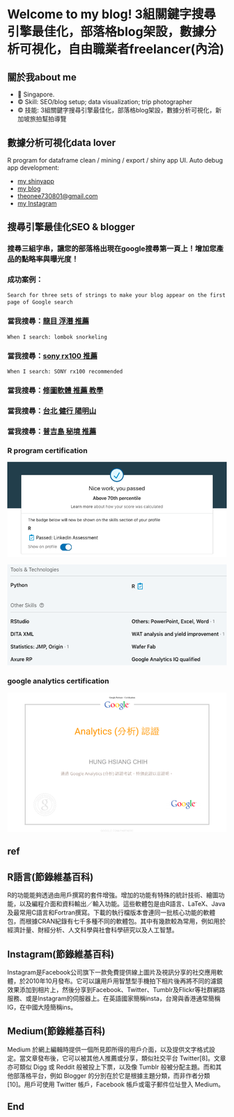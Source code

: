 # Welcome to my blog! 3組關鍵字搜尋引擎最佳化，部落格blog架設，數據分析可視化，自由職業者freelancer(內洽)

## 關於我about me
- 📍 Singapore.
- ©️ Skill: SEO/blog setup; data visualization; trip photographer 
- ©️ 技能: 3組關鍵字搜尋引擎最佳化，部落格blog架設，數據分析可視化，新加坡旅拍幫拍導覽 

## 數據分析可視化data lover
R program for dataframe clean / mining / export / shiny app UI.
Auto debug app development:
- [my shinyapp](https://hch1.shinyapps.io/app_preDMC_v5)
- [my blog](https://medium.com/@sean101/soho-%E6%95%B8%E6%93%9A%E5%88%86%E6%9E%90%E5%8F%AF%E8%A6%96%E5%8C%96-%E6%97%85%E6%8B%8D%E5%B9%AB%E6%8B%8D%E5%B0%8E%E8%A6%BD-%E5%85%A7%E6%B4%BD-3698189fcb54)
- theonee730801@gmail.com
- [my Instagram](https://www.instagram.com/redbox111)

## 搜尋引擎最佳化SEO & blogger
### 搜尋三組字串，讓您的部落格出現在google搜尋第一頁上！增加您產品的點略率與曝光度！
### 成功案例：
```
Search for three sets of strings to make your blog appear on the first page of Google search
```
### 當我搜尋：[龍目 浮潛 推薦](https://www.google.com.sg/search?hl=zh-TW&authuser=1&sxsrf=ACYBGNTTD9tLbN4u_HkM0owBEo8yOTMasg%3A1575424661536&ei=lRLnXauxIOPA3LUPv5OzgAs&q=%E9%BE%8D%E7%9B%AE+%E6%B5%AE%E6%BD%9B%E3%80%80%E6%8E%A8%E8%96%A6&oq=%E9%BE%8D%E7%9B%AE+%E6%B5%AE%E6%BD%9B%E3%80%80%E6%8E%A8%E8%96%A6&gs_l=psy-ab.3...6578.7465..7773...0.0..1.163.773.10j1......0....1..gws-wiz.......35i39j0i30j33i160.keob0b49bww&ved=0ahUKEwjrz8ia8prmAhVjILcAHb_JDLAQ4dUDCAs&uact=5)
```
When I search: lombok snorkeling
```

### 當我搜尋：[sony rx100 推薦](https://www.google.com.sg/search?hl=zh-TW&authuser=1&sxsrf=ACYBGNRzbNl0TyABtsHvo7GyH8kn9AR9rw%3A1575424670486&ei=nhLnXc-oHbfXz7sPmreUiAQ&q=sony+rx100+%E6%8E%A8%E8%96%A6&oq=sony+rx100+%E6%8E%A8%E8%96%A6&gs_l=psy-ab.3..0j0i8i30l2.22455.363730..364244...3.0..0.116.479.5j2......0....1j2..gws-wiz.......35i39.Cr5uKr_1Zbk&ved=0ahUKEwjP7-qe8prmAhW363MBHZobBUEQ4dUDCAs&uact=5)
```
When I search: SONY rx100 recommended
```

### 當我搜尋：[修圖軟體 推薦 教學](https://www.google.com.tw/search?sxsrf=ACYBGNQUM7-2sqcGUZGQ8rWTX9_uLZs_MQ%3A1575622739590&source=hp&ei=UxjqXe7rIMHIyAOm7LDAAg&q=%E4%BF%AE%E5%9C%96%E8%BB%9F%E9%AB%94+%E6%8E%A8%E8%96%A6+%E6%95%99%E5%AD%B8&oq=%E4%BF%AE%E5%9C%96%E8%BB%9F%E9%AB%94+%E6%8E%A8%E8%96%A6+%E6%95%99%E5%AD%B8&gs_l=psy-ab.3...1355.9484..10009...8.0..1.105.2283.35j2......0....1..gws-wiz.....10..0i131j0j0i10j35i362i39j0i30j0i5i30j35i39j0i12j33i160j0i12i30j0i12i5i30j0i8i30.qH8OCXxcYDo&ved=0ahUKEwiu4cKN1KDmAhVBJHIKHSY2DCgQ4dUDCAY&uact=5)

### 當我搜尋：[台北 健行 陽明山](https://www.google.com.tw/search?sxsrf=ACYBGNRE3HIVG_dith-3k-Utnmg4BvU_tA%3A1575623049162&ei=iRnqXc6vCYb69QOr3IDABQ&q=%E5%8F%B0%E5%8C%97+%E5%81%A5%E8%A1%8C+%E9%99%BD%E6%98%8E%E5%B1%B1&oq=%E5%8F%B0%E5%8C%97+%E5%81%A5%E8%A1%8C+%E9%99%BD%E6%98%8E%E5%B1%B1&gs_l=psy-ab.3...20942.22528..22803...0.0..1.132.1077.13j2......0....1..gws-wiz.......35i39j0i12j0j33i160.MGfH0v3GXaU&ved=0ahUKEwiOmJSh1aDmAhUGfX0KHSsuAFgQ4dUDCAs&uact=5)

### 當我搜尋：[普吉島 秘境 推薦](https://www.google.com.tw/search?sxsrf=ACYBGNRY73lwB-C6sbNYu-w6jtQut1EA1Q%3A1575623188440&ei=FBrqXda_Gs-S9QOJ5aqIDw&q=%E6%99%AE%E5%90%89%E5%B3%B6+%E7%A7%98%E5%A2%83+%E6%8E%A8%E8%96%A6&oq=%E6%99%AE%E5%90%89%E5%B3%B6+%E7%A7%98%E5%A2%83+%E6%8E%A8%E8%96%A6&gs_l=psy-ab.3...1462.1462..1860...0.0..0.85.184.3......0....1..gws-wiz.......35i39.kxHHkglp0Ds&ved=0ahUKEwjWmcnj1aDmAhVPSX0KHYmyCvEQ4dUDCAs&uact=5)

### R program certification
![f2](https://github.com/HCH1/blog/blob/master/fig/pt22.png)

![f4](https://github.com/HCH1/blog/blob/master/fig/pt44.png)

### google analytics certification 
![f3](https://github.com/HCH1/blog/blob/master/fig/pt33.png)

## ref
## R語言(節錄維基百科)
R的功能能夠透過由用戶撰寫的套件增強。增加的功能有特殊的統計技術、繪圖功能，以及編程介面和資料輸出／輸入功能。這些軟體包是由R語言、LaTeX、Java及最常用C語言和Fortran撰寫。下載的執行檔版本會連同一批核心功能的軟體包，而根據CRAN紀錄有七千多種不同的軟體包。其中有幾款較為常用，例如用於經濟計量、財經分析、人文科學與社會科學研究以及人工智慧。

## Instagram(節錄維基百科)
Instagram是Facebook公司旗下一款免費提供線上圖片及視訊分享的社交應用軟體，於2010年10月發布。它可以讓用戶用智慧型手機拍下相片後再將不同的濾鏡效果添加到相片上，然後分享到Facebook、Twitter、Tumblr及Flickr等社群網路服務、或是Instagram的伺服器上。在英語國家簡稱insta，台灣與香港通常簡稱IG，在中國大陸簡稱ins。

## Medium(節錄維基百科)
Medium 於網上編輯時提供一個所見即所得的用戶介面，以及提供文字格式設定。當文章發布後，它可以被其他人推薦或分享，類似社交平台 Twitter[8]。文章亦可類似 Digg 或 Reddit 般被投上下票，以及像 Tumblr 般被分配主題。而和其他部落格平台，例如 Blogger 的分別在於它是根據主題分類，而非作者分類[10]。用戶可使用 Twitter 帳戶，Facebook 帳戶或電子郵件位址登入 Medium。

## End
